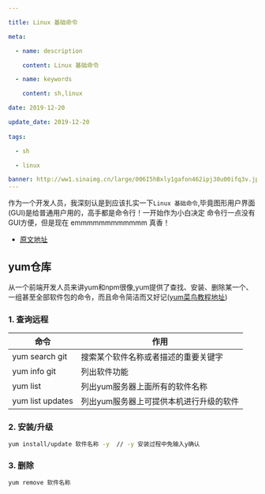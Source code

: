 ```yaml
---

title: Linux 基础命令

meta:

  - name: description

    content: Linux 基础命令

  - name: keywords

    content: sh,linux

date: 2019-12-20

update_date: 2019-12-20
 
tags: 

  - sh

  - linux

banner: http://ww1.sinaimg.cn/large/006I5hBxly1gafon462ipj30u00ifq3v.jpg
---
```


作为一个开发人员，我深刻认是到应该扎实一下`Linux 基础命令`,毕竟图形用户界面 (GUI)是给普通用户用的，高手都是命令行！一开始作为小白决定 命令行一点没有GUI方便，但是现在 emmmmmmmmmmmm 真香！

- [原文地址](https://juejin.im/post/5dd292ef518825638b753975)

## yum仓库

从一个前端开发人员来讲yum和npm很像,yum提供了查找、安装、删除某一个、一组甚至全部软件包的命令，而且命令简洁而又好记([yum菜鸟教程地址](https://www.runoob.com/linux/linux-yum.html))

### 1. 查询远程

| 命令               | 作用                    |
|------------------|-----------------------|
| yum search git   | 搜索某个软件名称或者描述的重要关键字    |
| yum info git     | 列出软件功能                |
| yum list         | 列出yum服务器上面所有的软件名称     |
| yum list updates | 列出yum服务器上可提供本机进行升级的软件 |

### 2. 安装/升级

```bash
yum install/update 软件名称 -y  // -y 安装过程中免输入y确认
```
### 3. 删除
```bash
yum remove 软件名称
```





    






